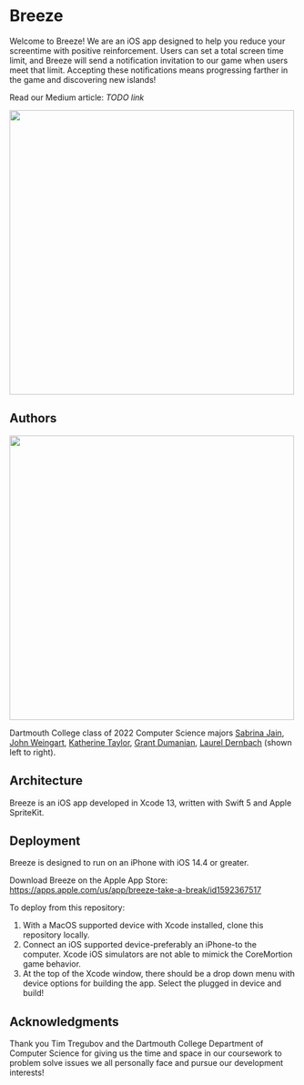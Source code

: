 # Breeze

Welcome to Breeze! We are an iOS app designed to help you reduce your screentime with positive reinforcement. Users can set a total screen time limit, and Breeze will send a notification invitation to our game when users meet that limit. Accepting these notifications means progressing farther in the game and discovering new islands!

Read our Medium article: _TODO_ *link*

<img src="https://i.imgur.com/gTIn1fV.png" width="500">

## Authors
<img src="https://i.imgur.com/NFjMVzJ.jpg" width="500">

Dartmouth College class of 2022 Computer Science majors [Sabrina Jain](https://github.com/sab747), [John Weingart](https://github.com/jrweingart), [Katherine Taylor](https://github.com/kattaylor22), [Grant Dumanian](https://github.com/grantrdumanian), [Laurel Dernbach](https://github.com/laureldernbach) (shown left to right).

## Architecture
Breeze is an iOS app developed in Xcode 13, written with Swift 5 and Apple SpriteKit.

## Deployment
Breeze is designed to run on an iPhone with iOS 14.4 or greater.

Download Breeze on the Apple App Store: https://apps.apple.com/us/app/breeze-take-a-break/id1592367517

To deploy from this repository:
1. With a MacOS supported device with Xcode installed, clone this repository locally.
2. Connect an iOS supported device-preferably an iPhone-to the computer. Xcode iOS simulators are not able to mimick the CoreMortion game behavior.
3. At the top of the Xcode window, there should be a drop down menu with device options for building the app. Select the plugged in device and build!

## Acknowledgments
Thank you Tim Tregubov and the Dartmouth College Department of Computer Science for giving us the time and space in our coursework to problem solve issues we all personally face and pursue our development interests!
